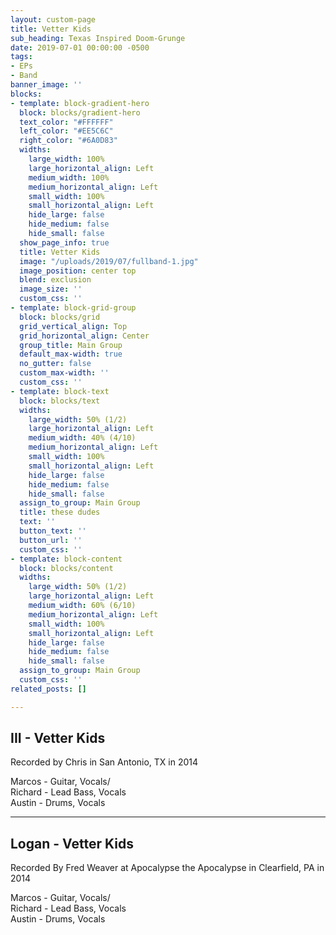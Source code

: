 ```yaml
---
layout: custom-page
title: Vetter Kids
sub_heading: Texas Inspired Doom-Grunge
date: 2019-07-01 00:00:00 -0500
tags:
- EPs
- Band
banner_image: ''
blocks:
- template: block-gradient-hero
  block: blocks/gradient-hero
  text_color: "#FFFFFF"
  left_color: "#EE5C6C"
  right_color: "#6A0D83"
  widths:
    large_width: 100%
    large_horizontal_align: Left
    medium_width: 100%
    medium_horizontal_align: Left
    small_width: 100%
    small_horizontal_align: Left
    hide_large: false
    hide_medium: false
    hide_small: false
  show_page_info: true
  title: Vetter Kids
  image: "/uploads/2019/07/fullband-1.jpg"
  image_position: center top
  blend: exclusion
  image_size: ''
  custom_css: ''
- template: block-grid-group
  block: blocks/grid
  grid_vertical_align: Top
  grid_horizontal_align: Center
  group_title: Main Group
  default_max-width: true
  no_gutter: false
  custom_max-width: ''
  custom_css: ''
- template: block-text
  block: blocks/text
  widths:
    large_width: 50% (1/2)
    large_horizontal_align: Left
    medium_width: 40% (4/10)
    medium_horizontal_align: Left
    small_width: 100%
    small_horizontal_align: Left
    hide_large: false
    hide_medium: false
    hide_small: false
  assign_to_group: Main Group
  title: these dudes
  text: ''
  button_text: ''
  button_url: ''
  custom_css: ''
- template: block-content
  block: blocks/content
  widths:
    large_width: 50% (1/2)
    large_horizontal_align: Left
    medium_width: 60% (6/10)
    medium_horizontal_align: Left
    small_width: 100%
    small_horizontal_align: Left
    hide_large: false
    hide_medium: false
    hide_small: false
  assign_to_group: Main Group
  custom_css: ''
related_posts: []

---
```

## III - Vetter Kids

Recorded by Chris in San Antonio, TX in 2014

Marcos - Guitar, Vocals/  
Richard - Lead Bass, Vocals  
Austin - Drums, Vocals

***

## Logan - Vetter Kids

Recorded By Fred Weaver at Apocalypse the Apocalypse in Clearfield, PA in 2014

Marcos - Guitar, Vocals/  
Richard - Lead Bass, Vocals  
Austin - Drums, Vocals